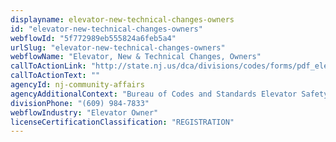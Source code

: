 ```yaml
---
displayname: elevator-new-technical-changes-owners
id: "elevator-new-technical-changes-owners"
webflowId: "5f772989eb555824a6feb5a4"
urlSlug: "elevator-new-technical-changes-owners"
webflowName: "Elevator, New & Technical Changes, Owners"
callToActionLink: "http://state.nj.us/dca/divisions/codes/forms/pdf_elevator/elvr_reg_trans_app.pdf"
callToActionText: ""
agencyId: nj-community-affairs
agencyAdditionalContext: "Bureau of Codes and Standards Elevator Safety"
divisionPhone: "(609) 984-7833"
webflowIndustry: "Elevator Owner"
licenseCertificationClassification: "REGISTRATION"
---
```

